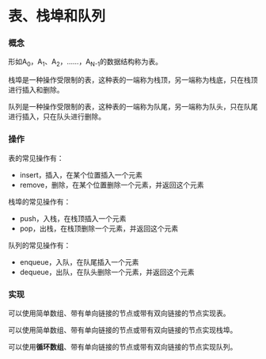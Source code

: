 # 表、栈埠和队列

### 概念

形如A<sub>0</sub>，A<sub>1</sub>、A<sub>2</sub>，……，A<sub>N-1</sub>的数据结构称为表。

栈埠是一种操作受限制的表，这种表的一端称为栈顶，另一端称为栈底，只在栈顶进行插入和删除。

队列是一种操作受限制的表，这种表的一端称为队尾，另一端称为队头，只在队尾进行插入，只在队头进行删除。

### 操作

表的常见操作有：

- insert，插入，在某个位置插入一个元素
- remove，删除，在某个位置删除一个元素，并返回这个元素

栈埠的常见操作有：

- push，入栈，在栈顶插入一个元素
- pop，出栈，在栈顶删除一个元素，并返回这个元素

队列的常见操作有：

- enqueue，入队，在队尾插入一个元素
- dequeue，出队，在队头删除一个元素，并返回这个元素

### 实现

可以使用简单数组、带有单向链接的节点或带有双向链接的节点实现表。

可以使用简单数组、带有单向链接的节点或带有双向链接的节点实现栈埠。

可以使用**循环数组**、带有单向链接的节点或带有双向链接的节点实现队列。
